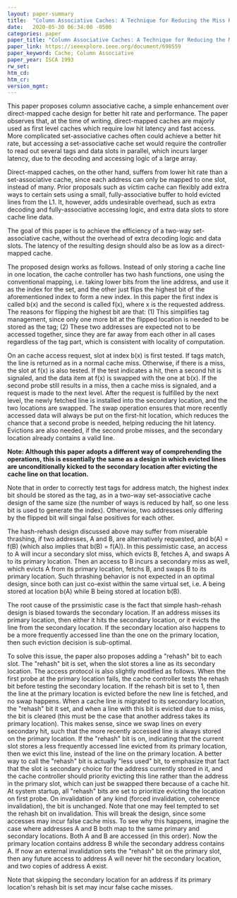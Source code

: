 ```yaml
---
layout: paper-summary
title:  "Column Associative Caches: A Technique for Reducing the Miss Rate of Direct-Mapped Caches"
date:   2020-05-30 06:34:00 -0500
categories: paper
paper_title: "Column Associative Caches: A Technique for Reducing the Miss Rate of Direct-Mapped Caches"
paper_link: https://ieeexplore.ieee.org/document/698559
paper_keyword: Cache; Column Associative
paper_year: ISCA 1993
rw_set:
htm_cd:
htm_cr:
version_mgmt:
---
```


This paper proposes column associative cache, a simple enhancement over direct-mapped cache design for better hit
rate and performance. The paper observes that, at the time of writing, direct-mapped caches are majorly used as 
first level caches which require low hit latency and fast access. More complicated set-associative caches often could
achieve a better hit rate, but accessing a set-associative cache set would require the controller to read out several
tags and data slots in parallel, which incurs larger latency, due to the decoding and accessing logic of a large array.

Direct-mapped caches, on the other hand, suffers from lower hit rate than a set-associative cache, since each address
can only be mapped to one slot, instead of many. Prior proposals such as victim cache can flexibly add extra ways to
certain sets using a small, fully-associative buffer to hold evicted lines from the L1. It, however, adds undesirable
overhead, such as extra decoding and fully-associative accessing logic, and extra data slots to store cache line data. 

The goal of this paper is to achieve the efficiency of a two-way set-associative cache, without the overhead 
of extra decoding logic and data slots. The latency of the resulting design should also be as low as a direct-mapped
cache.

The proposed design works as follows. Instead of only storing a cache line in one location, the cache controller has
two hash functions, one using the conventional mapping, i.e. taking lower bits from the line address, and use it 
as the index for the set, and the other just flips the highest bit of the aforementioned index to form a new index. 
In this paper the first index is called b(x) and the second is called f(x), where x is the requested address.
The reasons for flipping the highest bit are that: (1) This simplifies tag management, since only one more bit
at the flipped location is needed to be stored as the tag; (2) These two addresses are expected not to be accessed
together, since they are far away from each other in all cases regardless of the tag part, which is consistent with
locality of computation. 

On an cache access request, slot at index b(x) is first tested. If tags match, the line is returned as in a normal
cache miss. Otherwise, if there is a miss, the slot at f(x) is also tested. If the test indicates a hit, then a 
second hit is signaled, and the data item at f(x) is swapped with the one at b(x). 
If the second probe still results in a miss, then a cache miss is signaled, and a request is made to the next level.
After the request is fulfilled by the next level, the newly fetched line is installed into the secondary location,
and the two locations are swapped.
The swap operation ensures that more recently accessed data will always be put on the first-hit location, which reduces 
the chance that a second probe is needed, helping reducing the hit latency.
Evictions are also needed, if the second probe misses, and the secondary location already contains a valid line.

**Note: Although this paper adopts a different way of comprehending the operations, this is essentially the same 
as a design in which evicted lines are unconditionally kicked to the secondary location after evicting the cache 
line on that location.**

Note that in order to correctly test tags for address match, the highest index bit should be stored as the tag, 
as in a two-way set-associative cache design of the same size (the number of ways is reduced by half, so one less bit
is used to generate the index). Otherwise, two addresses only differing by the flipped bit will singal false positives
for each other.

The hash-rehash design discussed above may suffer from miserable thrashing, if two addresses, A and B, are alternatively 
requested, and b(A) = f(B) (which also implies that b(B) = f(A)). In this pessimistic case, an access to A will incur a 
secondary slot miss, which evicts B, fetches A, and swaps A to its primary location. Then an access to B incurs a secondary
miss as well, which evicts A from its primary location, fetchs B, and swaps B to its primary location. Such thrashing behavior
is not expected in an optimal design, since both can just co-exist within the same virtual set, i.e. A being stored at
location b(A) while B being stored at location b(B). 

The root cause of the prssimistic case is the fact that simple hash-rehash design is biased towards the secondary location.
If an address misses its primary location, then either it hits the secondary location, or it evicts the line from the 
secondary location. If the secondary location also happens to be a more frequently accessed line than the one on
the primary location, then such eviction decision is sub-optimal.

To solve this issue, the paper also proposes adding a "rehash" bit to each slot. The "rehash" bit is set, when the slot
stores a line as its secondary location. The access protocol is also slightly modified as follows. When the first probe
at the primary location fails, the cache controller tests the rehash bit before testing the secondary location. If the 
rehash bit is set to 1, then the line at the primary location is evicted before the new line is fetched, and no swap
happens. When a cache line is migrated to its secondary location, the "rehash" bit it set, and when a line with this bit 
is evicted due to a miss, the bit is cleared (this must be the case that another address takes its primary location).
This makes sense, since we swap lines on every secondary hit, such that the more recently accessed line is always stored 
on the primary location. If the "rehash" bit is on, indicating that the current slot stores a less frequently accessed line
evicted from its primary location, then we evict this line, instead of the line on the primary location.
A better way to call the "rehash" bit is actually "less used" bit, to emphasize that fact that the slot is secondary choice
for the address currently stored in it, and the cache controller should priority evicting this line rather than the 
address in the primary slot, which can just be swapped there because of a cache hit. 
At system startup, all "rehash" bits are set to prioritize evicting the location on first probe. 
On invalidation of any kind (forced invalidation, coherence invalidation), the bit is unchanged. Note that one may
feel tempted to set the rehash bit on invalidation. This will break the design, since some accesses may incur 
false cache miss. To see why this happens, imagine the case where addresses A and B both map to the same 
primary and secondary locations. Both A and B are accessed (in this order). Now the primary location contains 
address B while the secondary address contains A. If now an external invalidation sets the "rehash" bit on the primary
slot, then any future access to address A will never hit the secondary location, and two copies of address A exist.

Note that skipping the secondary location for an address if its primary location's rehash bit is set may incur 
false cache misses. 
